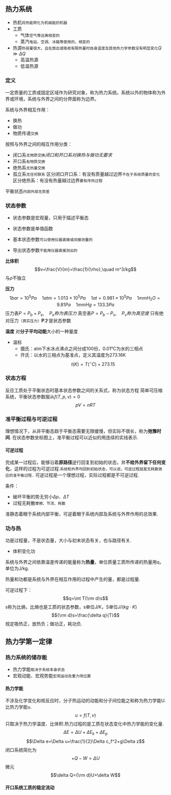 ## 热力系统
- 热机`将热能转化为机械能的机器`
- 工质
	- 气体`空气等远离相变的`
	- 蒸汽`电站、空调、冰箱等使用的，相变的`
- 热源`热容量很大，且在放出或吸收有限热量时自身温度及其他热力学参数没有明显变化`$Q\gg\Delta Q$
	- 高温热源
	- 低温热源

### 定义
一定质量的工质或固定区域作为研究对象，称为热力系统。系统以外的物体称为外界或环境，系统与外界之间的分界面称为边界。

系统与外界相互作用：
- 换热
- 做功
- 物质传递`交换`

按照与外界之间的相互作用分类：
- 闭口系`无物质交换`*闭口和开口系对换热与做功无要求*
- 开口系`有物质交换`
- 绝热系`无热量交换`
- 孤立系`无任何联系`
区分闭口开口系：有没有质量越过边界`不在于系统质量的变化`
区分绝热系：有没有热量越过边界`要有传热过程`

平衡状态`内部外部无势差`

### 状态参数
- 状态参数是宏观量，只用于描述平衡态
- 状态参数是单值函数

- 基本状态参数`可以使用仪器直接或间接测量的`
- 导出状态参数`不能用仪器直接测出的`

**比体积**$$v=\frac{V}{m}=\frac{1}{\rho},\quad m^3/kg$$与$\rho$不独立

**压力**
$$1 bar=10^5Pa\quad 1atm=1.013\times 10^5Pa\quad 1at=0.981\times 10^5Pa\quad1mmH_2O=9.81Pa\quad1mmHg=133.3Pa$$
压力表$P=P_b+P_e,\quad P_e称为表压力$
真空表$P=P_b-P_v,\quad P_v称为真空度$
只有绝对压力`（真实压力）`**P**才是状态参数

**温度**
对**分子平均动能**大小的一种量度
- 温标
	- 摄氏：atm下水冰点沸点之间分成100份，0.01℃为水的三相点
	- 开氏：以水的三相点为基准点，定义其温度为273.16K$$t(K)=T(^\circ C)+273.15$$
### 状态方程
反应工质处于平衡状态时基本状态参数之间的关系式，称为状态方程
简单可压缩系统，平衡状态参数服从$f(T,p,v)=0$$$pV=nRT$$
### 准平衡过程与可逆过程
理想情况下，从非平衡态趋于平衡态需要无限缓慢，但实际不很长，称为**弛豫时间**.
在状态参数坐标图上，准平衡过程可以近似的用连续的实线表示.

#### 可逆过程
完成某一过程后，能够沿着**原路径**逆行回复到初始的状态，并**不给外界留下任何变化**，这样的过程为可逆过程.`系统和外界均回到初始状态，可以说，可逆过程就是无耗散效应的准平衡过程.`
可逆过程是一个理想过程，实际过程都是不可逆过程.

条件：
- 破坏平衡的势无穷小$\Delta p、\Delta T$
- 过程无耗散`摩擦、节流、耗散`

准静态着眼于系统内部平衡，可逆着眼于系统内部及系统与外界作用的总效果.

### 功与热
功是过程量，不是状态量，大小与初末状态有关，也与路径有关.
- 体积变化功

系统与外界之间依靠温差传递的能量称为**热量**，单位质量工质所传递的热量用q，单位为J/kg.

热量和功都是系统与外界在相互作用的过程中产生的量，都是过程量.

可逆过程下：$$q=\int T{\rm d}s$$
s称为比熵，比熵也是工质的状态参数，s单位J/K，S单位$J/(kg\cdot K)$
$${\rm d}s=\frac{\delta q}{T}$$
规定吸热正，放热负；做功正，耗功负.

## 热力学第一定律
### 热力系统的储存能
- 热力学能`取决于系统本身状态`
- 宏观动能、宏观势能`宏观运动及重力场位置`

#### 热力学能
不涉及化学变化和核反应时，分子热运动的动能和分子间位能之和称为热力学能U.比热力学能u.$$u=f(T,v)$$
只取决于热力学温度、比体积.热力过程的是工质在状态变化中热力学能的变化量.
$$\Delta E=\Delta U+\Delta E_k+\Delta E_p$$
$$\Delta e=\Delta u+\frac{1}{2}\Delta c_f^2+g\Delta z$$
闭口系统简化为$$+Q-W=\Delta U$$
微元$$\delta Q={\rm d}U+\delta W$$
#### 开口系统工质的稳定流动
